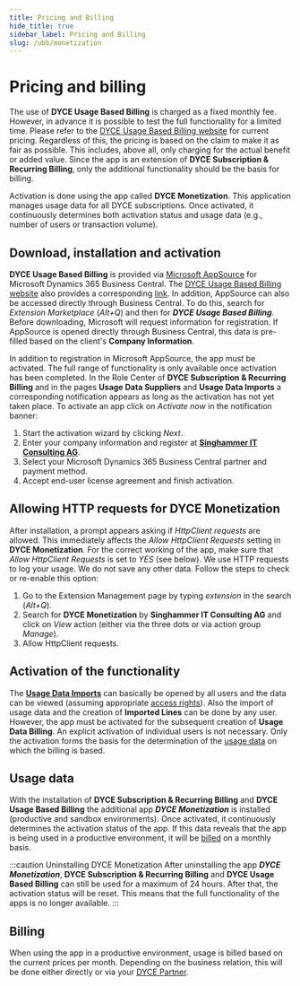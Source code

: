 ```yaml
---
title: Pricing and Billing
hide_title: true
sidebar_label: Pricing and Billing
slug: /ubb/monetization
---
```


# Pricing and billing
The use of **DYCE Usage Based Billing** is charged as a fixed monthly fee. However, in advance it is possible to test the full functionality for a limited time. Please refer to the <a href="https://www.singhammer.com/en/solutions/dyce-usage-based-billing/" title="DYCE Usage Based Billing">DYCE Usage Based Billing website</a> for current pricing. Regardless of this, the pricing is based on the claim to make it as fair as possible. This includes, above all, only charging for the actual benefit or added value. Since the app is an extension of **DYCE Subscription & Recurring Billing**, only the additional functionality should be the basis for billing.

Activation is done using the app called **DYCE Monetization**. This application manages usage data for all DYCE subscriptions. Once activated, it continuously determines both activation status and usage data (e.g., number of users or transaction volume).


## Download, installation and activation
**DYCE Usage Based Billing** is provided via <a href="https://appsource.microsoft.com/en-us/marketplace/apps?product=dynamics-365-business-central&search=dyce&page=1" title="Microsoft AppSource Business Central">Microsoft AppSource</a> for Microsoft Dynamics 365 Business Central. The <a href="https://www.singhammer.com/en/solutions/dyce-usage-based-billing/" title="DYCE Usage Based Billing">DYCE Usage Based Billing website</a> also provides a corresponding <a href="https://appsource.microsoft.com/en-us/product/dynamics-365-business-central/PUBID.singhammeritconsultingag1598359803264%7CAID.1005%7CPAPPID.882b7b1e-2a19-4e1a-988d-b8a7cd3254fd?tab=overview" title="DYCE Usage Based Billing on AppSource">link</a>. In addition, AppSource can also be accessed directly through Business Central. To do this, search for *Extension Marketplace* (*Alt+Q*) and then for ***DYCE Usage Based Billing***. <br/>
Before downloading, Microsoft will request information for registration. If AppSource is opened directly through Business Central, this data is pre-filled based on the client's **Company Information**. <br/>

In addition to registration in Microsoft AppSource, the app must be activated. The full range of functionality is only available once activation has been completed. In the Role Center of **DYCE Subscription & Recurring Billing** and in the pages **Usage Data Suppliers** and **Usage Data Imports** a corresponding notification appears as long as the activation has not yet taken place. To activate an app click on *Activate now* in the notification banner:
1. Start the activation wizard by clicking *Next*.
2. Enter your company information and register at **<a href="https://www.singhammer.com/" title="Singhammer IT Consulting AG">Singhammer IT Consulting AG</a>**.
3. Select your Microsoft Dynamics 365 Business Central partner and payment method.
4. Accept end-user license agreement and finish activation.


## Allowing HTTP requests for DYCE Monetization
After installation, a prompt appears asking if *HttpClient requests* are allowed. This immediately affects the *Allow HttpClient Requests* setting in **DYCE Monetization**. For the correct working of the app, make sure that *Allow HttpClient Requests* is set to *YES* (see below). We use HTTP requests to log your usage. We do not save any other data. Follow the steps to check or re-enable this option:
1. Go to the Extension Management page by typing *extension* in the search (*Alt+Q*).
2. Search for **DYCE Monetization** by **Singhammer IT Consulting AG** and click on *View* action (either via the three dots or via action group *Manage*).
3. Allow HttpClient requests.


## Activation of the functionality
The **[Usage Data Imports](/docs/ubb/processing-usage-data/imports-processing.md)** can basically be opened by all users and the data can be viewed (assuming appropriate [access rights](/ubb/setup/general.md#permissions)). Also the import of usage data and the creation of **Imported Lines** can be done by any user. However, the app must be activated for the subsequent creation of **Usage Data Billing**. An explicit activation of individual users is not necessary. Only the activation forms the basis for the determination of the [usage data](#usage-data) on which the billing is based.


## Usage data
With the installation of **DYCE Subscription & Recurring Billing** and **DYCE Usage Based Billing** the additional app ***DYCE Monetization*** is installed (productive and sandbox environments). Once activated, it continuously determines the activation status of the app. If this data reveals that the app is being used in a productive environment, it will be [billed](#billing) on a monthly basis.

:::caution Uninstalling DYCE Monetization
After uninstalling the app ***DYCE Monetization***, **DYCE Subscription & Recurring Billing** and **DYCE Usage Based Billing** can still be used for a maximum of 24 hours. After that, the activation status will be reset. This means that the full functionality of the apps is no longer available.
:::


## Billing
When using the app in a productive environment, usage is billed based on the current prices per month. Depending on the business relation, this will be done either directly or via your <a href="https://www.singhammer.com/en/become-a-partner/" title="Becoming a DYCE Partner">DYCE Partner</a>.